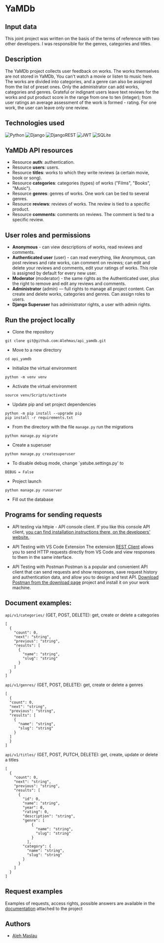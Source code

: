 #  YaMDb

## Input data
This joint project was written on the basis of the terms of reference with two other developers.
I was responsible for the genres, categories and titles.

## Description
The YaMDb project collects user feedback on works. The works themselves are not stored in YaMDb,
You can't watch a movie or listen to music here.
The works are divided into categories, and a genre can also be assigned from the list of preset ones.
Only the administrator can add works, categories and genres.
Grateful or indignant users leave text reviews for the works and put
product score in the range from one to ten (integer); from user ratings
an average assessment of the work is formed - rating. For one work, the user can
leave only one review.

## Technologies used
![Python](https://img.shields.io/badge/Python-3776AB?style=for-the-badge&logo=python&logoColor=white) ![Django](https://img.shields.io/badge/Django-092E20?style=for-the-badge&logo=django&logoColor=white) ![DjangoREST](https://img.shields.io/badge/DJANGO-REST-ff1709?style=for-the-badge&logo=django&logoColor=white&color=ff1709&labelColor=gray) ![JWT](https://img.shields.io/badge/JWT-black?style=for-the-badge&logo=JSON%20web%20tokens) ![SQLite](https://img.shields.io/badge/sqlite-%2307405e.svg?style=for-the-badge&logo=sqlite&logoColor=white)

## YaMDb API resources
- Resource **auth**: authentication.
- Resource **users**: users.
- Resource **titles**: works to which they write reviews (a certain movie, book or song).
- Resource **categories**: categories (types) of works ("Films", "Books", "Music").
- Resource **genres**: genres of works. One work can be tied to several genres.
- Resource **reviews**: reviews of works. The review is tied to a specific product.
- Resource **comments**: comments on reviews. The comment is tied to a specific review.

## User roles and permissions
- **Anonymous** - can view descriptions of works, read reviews and comments.
- **Authenticated user** (user) - can read everything, like Anonymous, can post reviews
  and rate works, can comment on reviews; can edit
  and delete your reviews and comments, edit your ratings of works. This role is assigned
  by default for every new user.
- **Moderator** (moderator) - the same rights as the Authenticated user,
  plus the right to remove and edit any reviews and comments.
- **Administrator** (admin) — full rights to manage all project content.
  Can create and delete works, categories and genres. Can assign roles to users.
- **Django Superuser** has administrator rights, a user with admin rights.

## Run the project locally
- Clone the repository
```
git clone git@github.com:Alehmas/api_yamdb.git
```
- Move to a new directory
```
cd api_yamdb
```
- Initialize the virtual environment
```
python -m venv venv
```
- Activate the virtual environment
```
source venv/Scripts/activate
```
- Update pip and set project dependencies
```
python -m pip install --upgrade pip
pip install -r requirements.txt
```
- From the directory with the file `manage.py` run the migrations
```
python manage.py migrate
```
- Create a superuser
```
python manage.py createsuperuser
```
- To disable debug mode, change `yatube.settings.py' to
```
DEBUG = False
```
- Project launch
```
python manage.py runserver
```
- Fill out the database

## Programs for sending requests

* API testing via httpie - API console client.
If you like this console API client, [you can find installation instructions there, on the developers' website.](https://httpie.io/docs/cli/installation)

* API Testing with VS Code Extension
The extension [REST Client](https://marketplace.visualstudio.com/items?itemName=humao.rest-client) allows you to send HTTP requests directly from VS Code and view responses to them in the same interface.

* API Testing with Postman
Postman is a popular and convenient API client that can send requests and show responses, save request history and authentication data, and allow you to design and test API.
[Download Postman from the download page](https://www.postman.com/downloads/) project and install it on your work machine.

## Document examples:

`api/v1/categories/` (GET, POST, DELETE): get, create or delete a categories
```
[
  {
    "count": 0,
    "next": "string",
    "previous": "string",
    "results": [
      {
        "name": "string",
        "slug": "string"
      }
    ]
  }
]
```
`api/v1/genres/` (GET, POST, DELETE): get, create or delete a genres
```
[
  {
  "count": 0,
  "next": "string",
  "previous": "string",
  "results": [
    {
      "name": "string",
      "slug": "string"
    }
  ]
  }
]
```
`api/v1/titles/` (GET, POST, PUTCH, DELETE): get, create, update or delete a titles
```
[
  {
    "count": 0,
    "next": "string",
    "previous": "string",
    "results": [
      {
        "id": 0,
        "name": "string",
        "year": 0,
        "rating": 0,
        "description": "string",
        "genre": [
            {
              "name": "string",
              "slug": "string"
            }
          ],
        "category": {
          "name": "string",
          "slug": "string"
        }
      }
    ]
  }
]
```

## Request examples
Examples of requests, access rights, possible answers are available in the [documentation](http://127.0.0.1:8000/redoc/) attached to the project 

## Authors
- [Aleh Maslau](https://github.com/Alehmas)
